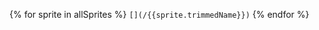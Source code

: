 {% for sprite in allSprites %}
[](/{{sprite.trimmedName}}) `[](/{{sprite.trimmedName}})` [](/sp)
{% endfor %}
